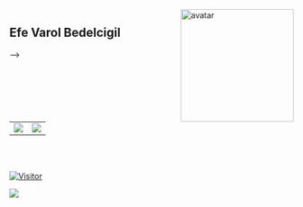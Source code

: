 <img align="right" alt="avatar" width="200" src="avatar2.JPG"> 

## Efe Varol Bedelcigil

-->

<table class="center">

<tr>
  <td><a href="https://github.com/EfeVaroll">
  <img src="https://img.shields.io/badge/GitHub-100000?style=for-the-badge&logo=github&logoColor=white">
 </a> 
<td><a href="https://www.linkedin.com/in/efevarolbedelcigil/">
<img src="https://img.shields.io/badge/LinkedIn-0077B5?style=for-the-badge&logo=linkedin&logoColor=white">
</a> 
  </tr>
</table>
<br></br>

[![Visitor](https://visitor-badge.laobi.icu/badge?page_id=EfeVaroll.EfeVaroll)](#)

<img align="left" src="https://github-readme-stats.vercel.app/api?username=EfeVaroll&theme=blue-green">
